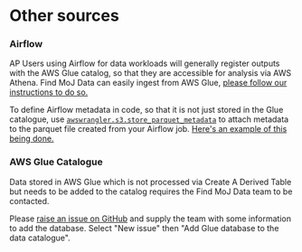 # Other sources

### Airflow
AP Users using Airflow for data workloads will generally register outputs with the AWS Glue catalog, so that they are accessible for analysis via AWS Athena. Find MoJ Data can easily ingest from AWS Glue, [please follow our instructions to do so.](/userguide/adding-metadata-from-the-aws-glue-catalog/)

To define Airflow metadata in code, so that it is not just stored in the Glue catalogue, use [`awswrangler.s3.store_parquet_metadata`](https://aws-sdk-pandas.readthedocs.io/en/stable/stubs/awswrangler.s3.store_parquet_metadata.html) to attach metadata to the parquet file created from your Airflow job. [Here's an example of this being done.](https://github.com/moj-analytical-services/data_linking/blob/473e015227112a39bb71a786fa7ba9ec6550fe4c/06_products/internal/journey/mh-cx/job.py)


### AWS Glue Catalogue
Data stored in AWS Glue which is not processed via Create A Derived Table but needs to be added to the catalog requires the Find MoJ Data team to be contacted.

Please [raise an issue on GitHub](https://github.com/ministryofjustice/data-catalogue/issues) and supply the team with some information to add the database. Select "New issue" then "Add Glue database to the data catalogue".
